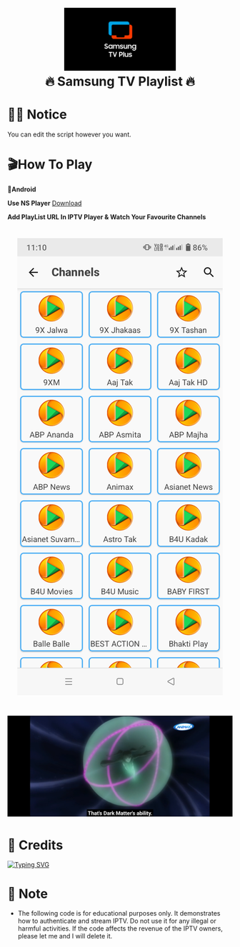 <h1 align="center">
  <br>
  <a href=""><img src="https://raw.githubusercontent.com/dishlive24/SamsungTVPlus-Hls-Fetcher/refs/heads/main/images/samsung.jpg" alt="" width="250"></a>
  <br>
  🔥 Samsung TV Playlist 🔥
  <br>
</h1>

# 🧑‍💻 Notice 
You can edit the script however you want.

# 🎬How To Play

**📱Android**

 **Use NS Player**
[Download](https://play.google.com/store/apps/details?id=com.genuine.leone)

**Add PlayList URL In IPTV Player & Watch Your Favourite Channels** 

<h1 align="center">
 <a href=""><img src="https://raw.githubusercontent.com/dishlive24/SamsungTVPlus-Hls-Fetcher/refs/heads/main/images/ns.png"></a>
</h1>

<h1 align="center">
 <a href=""><img src="https://raw.githubusercontent.com/dishlive24/SamsungTVPlus-Hls-Fetcher/refs/heads/main/images/player.png"></a>
</h1>

# 🚬 Credits
[![Typing SVG](https://readme-typing-svg.demolab.com?font=Fira+Code&pause=100&color=FF2C10&background=31FF9400&width=400&lines=Made+By+Free+Dish+Bhai)](https://git.io/typing-svg)


# 💌 Note
* The following code is for educational purposes only. It demonstrates how to authenticate and stream IPTV. Do not use it for any illegal or harmful activities. If the code affects the revenue of the IPTV owners, please let me  and I will delete it.

